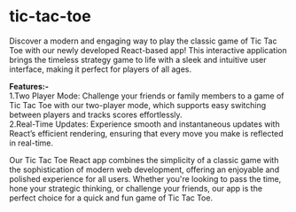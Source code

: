 # tic-tac-toe
Discover a modern and engaging way to play the classic game of Tic Tac Toe with our newly developed React-based app! This interactive application brings the timeless strategy game to life with a sleek and intuitive user interface, making it perfect for players of all ages.

**Features:-** <br />
1.Two Player Mode: Challenge your friends or family members to a game of Tic Tac Toe with our two-player mode, which supports easy switching between players and tracks scores effortlessly. <br/>
2.Real-Time Updates: Experience smooth and instantaneous updates with React’s efficient rendering, ensuring that every move you make is reflected in real-time.


Our Tic Tac Toe React app combines the simplicity of a classic game with the sophistication of modern web development, offering an enjoyable and polished experience for all users. Whether you're looking to pass the time, hone your strategic thinking, or challenge your friends, our app is the perfect choice for a quick and fun game of Tic Tac Toe.


